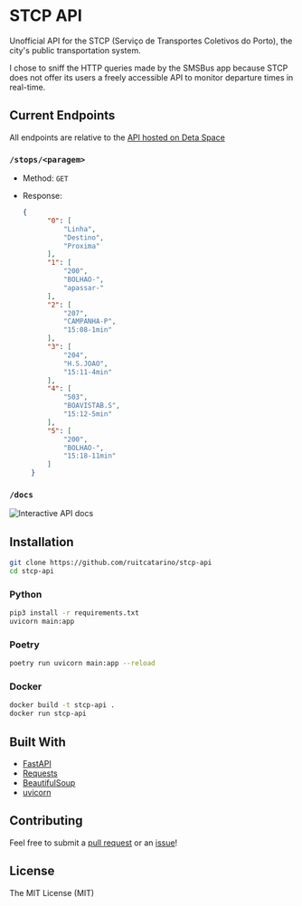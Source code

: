 # STCP API

Unofficial API for the STCP (Serviço de Transportes Coletivos do Porto), the city's public transportation system.

I chose to sniff the HTTP queries made by the SMSBus app because STCP does not offer its users a freely accessible API to monitor departure times in real-time.

## Current Endpoints

All endpoints are relative to the [API hosted on Deta Space](https://stcpapi-1-f2965388.deta.app/)

### `/stops/<paragem>`

- Method: `GET`

- Response:
  ```json
  {
        "0": [
            "Linha",
            "Destino",
            "Proxima"
        ],
        "1": [
            "200",
            "BOLHAO-",
            "apassar-"
        ],
        "2": [
            "207",
            "CAMPANHA-P",
            "15:08-1min"
        ],
        "3": [
            "204",
            "H.S.JOAO",
            "15:11-4min"
        ],
        "4": [
            "503",
            "BOAVISTAB.S",
            "15:12-5min"
        ],
        "5": [
            "200",
            "BOLHAO-",
            "15:18-11min"
        ]
    }
  ```

### `/docs`

![Interactive API docs](https://i.ibb.co/5YLRnqP/Screenshot-4.png)

## Installation

``` bash
git clone https://github.com/ruitcatarino/stcp-api
cd stcp-api
```

### Python
``` bash
pip3 install -r requirements.txt
uvicorn main:app
```

### Poetry
```bash
poetry run uvicorn main:app --reload
```

### Docker
```bash
docker build -t stcp-api .
docker run stcp-api
```

## Built With

- [FastAPI](https://fastapi.tiangolo.com/)
- [Requests](https://requests.readthedocs.io/en/master/)
- [BeautifulSoup](https://www.crummy.com/software/BeautifulSoup/)
- [uvicorn](https://www.uvicorn.org/)

## Contributing

Feel free to submit a [pull request](https://github.com/ruitcatarino/stcp-api/pull/new/main) or an [issue](https://github.com/ruitcatarino/stcp-api/issues/new)!

## License

The MIT License (MIT)